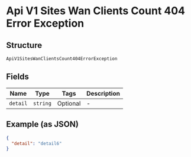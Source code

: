 
# Api V1 Sites Wan Clients Count 404 Error Exception

## Structure

`ApiV1SitesWanClientsCount404ErrorException`

## Fields

| Name | Type | Tags | Description |
|  --- | --- | --- | --- |
| `detail` | `string` | Optional | - |

## Example (as JSON)

```json
{
  "detail": "detail6"
}
```

